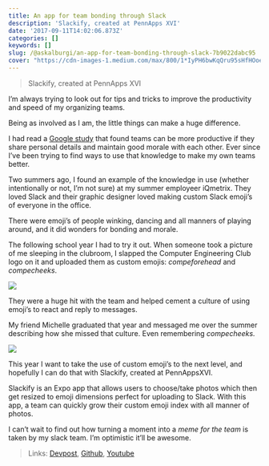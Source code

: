 ```yaml
---
title: An app for team bonding through Slack
description: 'Slackify, created at PennApps XVI'
date: '2017-09-11T14:02:06.873Z'
categories: []
keywords: []
slug: /@askalburgi/an-app-for-team-bonding-through-slack-7b9022dabc95
cover: "https://cdn-images-1.medium.com/max/800/1*IyPH6bwKqQru95sHfHOoeQ.png"
---
```


> Slackify, created at PennApps XVI

I’m always trying to look out for tips and tricks to improve the productivity and speed of my organizing teams.

Being as involved as I am, the little things can make a huge difference.

I had read a [Google study](https://www.nytimes.com/2016/02/28/magazine/what-google-learned-from-its-quest-to-build-the-perfect-team.html?mcubz=0) that found teams can be more productive if they share personal details and maintain good morale with each other. Ever since I’ve been trying to find ways to use that knowledge to make my own teams better.

Two summers ago, I found an example of the knowledge in use (whether intentionally or not, I’m not sure) at my summer employeer iQmetrix. They loved Slack and their graphic designer loved making custom Slack emoji’s of everyone in the office.

There were emoji’s of people winking, dancing and all manners of playing around, and it did wonders for bonding and morale.

The following school year I had to try it out. When someone took a picture of me sleeping in the clubroom, I slapped the Computer Engineering Club logo on it and uploaded them as custom emojis: _compeforehead_ and _compecheeks_.

![](https://cdn-images-1.medium.com/max/800/1*IyPH6bwKqQru95sHfHOoeQ.png)

They were a huge hit with the team and helped cement a culture of using emoji’s to react and reply to messages.

My friend Michelle graduated that year and messaged me over the summer describing how she missed that culture. Even remembering _compecheeks._

![](https://cdn-images-1.medium.com/max/800/0*w00r4-uSV_jDSRit.)

This year I want to take the use of custom emoji’s to the next level, and hopefully I can do that with Slackify, created at PennAppsXVI.

Slackify is an Expo app that allows users to choose/take photos which then get resized to emoji dimensions perfect for uploading to Slack. With this app, a team can quickly grow their custom emoji index with all manner of photos.

I can’t wait to find out how turning a moment into a _meme for the team_ is taken by my slack team. I’m optimistic it’ll be awesome.

> Links: [Devpost](https://devpost.com/software/auto-apply), [Github](https://github.com/askalburgi/slackify), [Youtube](https://youtu.be/Hseg7avgAWk)
